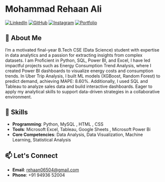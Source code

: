 # Mohammad Rehaan Ali

[![LinkedIn](https://img.shields.io/badge/-LinkedIn-blue?style=flat&logo=linkedin&logoColor=white)](https://www.linkedin.com/in/mohammad-rehaan-ali-882429285/)
[![GitHub](https://img.shields.io/badge/-GitHub-black?style=flat&logo=github&logoColor=white)](https://github.com/MohammadRehaanAli/)
[![Instagram](https://img.shields.io/badge/-Instagram-E4405F?style=flat&logo=instagram&logoColor=white)](https://www.instagram.com/_.reh.aan_/)
[![Portfolio](https://img.shields.io/badge/-Portfolio-green?style=flat&logo=google-chrome&logoColor=white)](http://datascienceportfol.io/rehaanali)

## 👋 About Me
I’m a motivated final-year B.Tech CSE (Data Science) student with expertise in data analytics and a 
passion for extracting insights from complex datasets. I am Proficient in Python, SQL, Power BI, and 
Excel, I have led impactful projects such as Energy Consumption Trend Analysis, where I created 
Power BI dashboards to visualize energy costs and consumption trends. In Uber Trip Analysis, I built 
ML models (XGBoost, Random Forest) to predict demand, achieving MAPE: 8.60%. Additionally, I used 
SQL and Tableau to analyze sales data and build interactive dashboards. Eager to apply my analytical 
skills to support data-driven strategies in a collaborative environment. 

## 🌟 Skills
- **Programming**: Python, MySQL , HTML , CSS
- **Tools**: Microsoft Excel, Tableau, Google Sheets , Microsoft Power Bi
- **Core Competencies**: Data Analysis, Data Visualization, Machine Learning, Statistical Analysis

## 📫 Let's Connect
- **Email**: [rehaan06504@gmail.com](mailto:rehaan06504@gmail.com)
- **Phone**: +91 94936 52004
